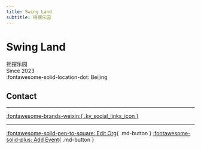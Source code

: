 ```yaml
---
title: Swing Land
subtitle: 摇摆乐园
---
```


# Swing Land

摇摆乐园  
Since 2023  
:fontawesome-solid-location-dot: Beijing  


## Contact


---

 [:fontawesome-brands-weixin:{ .ky_social_links_icon }](# "SwingLand摇摆乐园")

---

[:fontawesome-solid-pen-to-square: Edit Org](https://github.com/swingdance/orgs/issues/new?assignees=&labels=update+org&projects=&template=03-update_entity.yml&title=Update%20Org%3A%20zh_CN%20%E2%80%A2%20Swing%20Land&region=zh_CN&id=swing-land&name=Swing%20Land){ .md-button } [:fontawesome-solid-plus: Add Event](https://github.com/swingdance/events/issues/new?assignees=&labels=add+event&projects=&template=02-add_entity.yml&title=Add%20Event%3A%20zh_CN%20%E2%80%A2%20%3CName%3E&region=zh_CN&province=Beijing&city=Beijing&org_id=swing-land){ .md-button }
